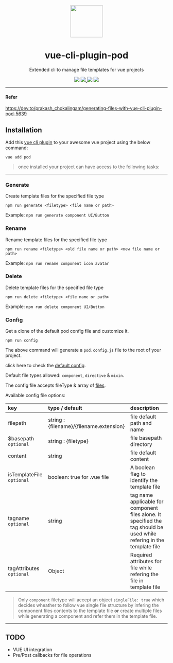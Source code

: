  <p align="center">
  <img src="https://prakashchokalingam.github.io/vue-cli-plugin-pod/logo.png" height="100px" width="100px">
 </p>

<h1 align="center">vue-cli-plugin-pod</h1>
<p align="center">Extended cli to manage file templates for vue projects</p>
<p align="center">
  <img src="https://flat.badgen.net/badge/Built%20With/TypeScript/blue">
  <a href="https://www.npmjs.com/package/vue-cli-plugin-pod">
    <img src="https://img.shields.io/npm/v/vue-cli-plugin-pod?color=%2322d422&logoColor=%23fff&style=flat-square">
  </a>
  <img src="https://img.shields.io/static/v1?label=node&message=%3E=%2012.0.0&color=%2322d422&logoColor=%23fff&style=flat-square">
  <img src="https://img.shields.io/npm/dt/vue-cli-plugin-pod?style=flat-square">
</p>

---

#### Refer
https://dev.to/prakash_chokalingam/generating-files-with-vue-cli-plugin-pod-5639


## Installation

Add this [vue cli plugin](https://cli.vuejs.org/guide/plugins-and-presets.html) to your awesome vue project using the below command:

```
vue add pod
```

> once installed your project can have access to the following  tasks:

---

### Generate

Create template files for the specified file type

```
npm run generate <filetype> <file name or path>
```

Example: `npm run generate component UI/Button`


### Rename

Rename template files for the specified file type

```
npm run rename <filetype> <old file name or path> <new file name or path>
```

Example: `npm run rename component icon avatar`

### Delete

Delete template files for the specified file type

```
npm run delete <filetype> <file name or path>
```

Example: `npm run delete component UI/Button`

### Config
Get a clone of the default pod config file and customize it.


```
npm run config
```

The above command will generate a `pod.config.js` file to the root of your project.

click here to check the [default config](https://github.com/prakashchokalingam/vue-cli-plugin-pod/blob/main/src/pod.config.ts).

Default file types allowed: `component`, `directive` & `mixin`.

The config file accepts fileType & array of [files](https://github.com/prakashchokalingam/vue-cli-plugin-pod/blob/main/src/service/types.ts#L14).

Available config file options:

|    key     | type / default          | description  |
| :------------- |:-------------| :-------------|
| filepath     | string : {filename}/{filename.extension} | file default path and name |
| $basepath `optional`      | string : {filetype} |  file basepath directory    |
| content | string   |    file default content |
| isTemplateFile `optional` | boolean: true for .vue file      |    A boolean flag to identify the template file |
| tagname `optional` | string |  tag name applicable for component files alone. It specified the tag should be used while refering in the template file |
| tagAttributes `optional` | Object  | Required attributes for file while refering the file in template file|

> Only `component` filetype will accept an object `singleFile: true` which decides wheather to follow vue single file structure by infering the component files contents to the template file  **or** create multiple files while generating a component and refer them in the template file.

---

## TODO
* VUE UI integration
* Pre/Post callbacks for file operations








